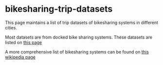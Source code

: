 # bikesharing-trip-datasets

This page maintains a list of trip datasets of bikesharing systems in different cities.

Most datasets are from docked bike sharing systems. These datasets are listed on <a href="docked.md"> this page </a>

A more comprehensive list of bikesharing systems can be found on <a href="https://en.wikipedia.org/wiki/List_of_bicycle-sharing_systems"> this wikipedia page </a>
